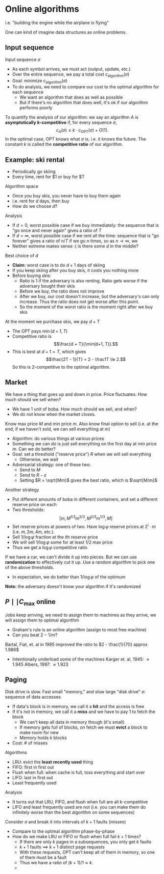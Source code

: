 # Online algorithms
i.e. "building the engine while the airplane is flying"

One can kind of imagine data structures as online problems.
## Input sequence
Input sequence $\sigma$
- As each symbol arrives, we must act (output, update, etc.)
- Over the entire sequence, we pay a total cost $c_\text{algorithm}(\sigma)$
- Goal: minimize $c_\text{algorithm}(\sigma)$
- To do analysis, we need to compare our cost to the optimal algorithm for each sequence
	- We want an algorithm that does as well as possible
	- But if there's no algorithm that does well, it's ok if our algorithm performs poorly

To quantify the analysis of our algorithm: we say an algorithm $A$ is **asymptotically $k$-competitive** if, for every sequence $\sigma$,
$$c_A(\sigma) \le k \cdot c_\text{OPT}(\sigma) + O(1).$$
In the optimal case, OPT knows what $\sigma$ is, i.e. it knows the future. The constant $k$ is called the **competitive ratio** of our algorithm.
## Example: ski rental
- Periodically go skiing
- Every time, rent for $1 or buy for $T

Algorithm space
- Once you buy skis, you never have to buy them again
- i.e. rent for $d$ days, then buy
- How do we choose $d$?

Analysis
- If $d=0$, worst possible case if we buy immediately: the sequence that is "go once and never again" gives a ratio of $T$
- If $d = \infty$, worst possible case if we rent all the time: sequence that is "go forever" gives a ratio of $n/T$ if we go $n$ times, so as $n \rightarrow \infty$, we 
- Neither extreme makes sense :( is there some $d$ in the middle?

Best choice of $d$
- **Claim:** worst case is to do $d+1$ days of skiing
- If you keep skiing after you buy skis, it costs you nothing more
- Before buying skis:
	- Ratio is $1$ if the adversary is also renting. Ratio gets worse if the adversary bought their skis
	- Before we buy, the ratio does not improve
	- After we buy, our cost doesn't increase, but the adversary's can only increase. Thus the ratio does not get worse after this point.
	- So the moment of the worst ratio is the moment right after we buy skis

At the moment we purchase skis, we pay $d + T$
- The OPT pays $\min(d+1, T)$
- Competitive ratio is
  $$\frac{d + T}{\min(d+1, T)}.$$
- This is best at $d + 1 = T$, which gives
  $$\frac{2T - 1}{T} = 2 - \frac1T \le 2.$$
  So this is 2-competitive to the optimal algorithm.
## Market
We have a thing that goes up and down in price. Price fluctuates. How much should we sell when?
- We have 1 unit of boba. How much should we sell, and when?
- We do not know when the market closes.

Know max price $M$ and min price $m$. Also know final option to sell (i.e. at the end, if we haven't sold, we can sell everything at $m$)
- Algorithm: do various things at various prices
- Something we can do is just sell everything on the first day at min price $m$. Can we do better?
- Goal: set a threshold ("reserve price") $R$ when we will sell everything
	- Otherwise, we wait
- Adversarial strategy: one of these two:
	- Send to $M$
	- Send to $R - \varepsilon$
	- Setting $R = \sqrt{Mm}$ gives the best ratio, which is $\sqrt{M/m}$

Another strategy
- Put different amounts of boba in different containers, and set a different reserve price on each
- Two thresholds:
  $$[m, M^{1/3} m^{2/3}, M^{2/3} m^{1/3}, M]$$
- Set reserve prices at powers of two. Have $\log \varphi$ reserve prices at $2^i \cdot m$ (i.e. $m, 2m, 4m$, etc.).
- Sell $1/\log \varphi$ fraction at the $i$th reserve price
- We will sell $1/\log \varphi$ some for at least 1/2 max price
- Thus we get a $\log \varphi$ competitive ratio

If we have a car, we can't divide it up into pieces. But we can use **randomization** to effectively cut it up. Use a random algorithm to pick one of the above thresholds.
- In expectation, we do better than $1/\log\varphi$ of the optimum

**Note:** the adversary doesn't know your algorithm if it's randomized
## $P \mid\mid C_\text{max}$ online
Jobs keep arriving, we need to assign them to machines as they arrive, we will assign them to optimal algorithm
- Graham's rule is an online algorithm (assign to most free machine)
- Can you beat $2 - 1/m$?

Bartal, Fiat, et. al in 1995 improved the ratio to $2 - \frac{1}{70} approx 1.986$
- Intentionally underload some of the machines
Karger et. al, 1945:  $\approx 1.945$
Albers, 1997: $\approx 1.923$
## Paging
Disk drive is slow. Fast small "memory," and slow large "disk drive"
$\sigma$: sequence of data accesses

- If data's block is in memory, we call it a **hit** and the access is free
- If it's not in memory, we call it a **miss** and we have to pay 1 to fetch the block
	- We can't keep all data in memory though (it's small)
	- If memory gets full of blocks, on fetch we must **evict** a block to make room for new
	- Memory holds $k$ blocks
- Cost: # of misses

Algorithms
- LRU: evict the **least recently used** thing
- FIFO: first in first out
- Flush when full: when cache is full, toss everything and start over
- LIFO: last in first out
- Least frequently used

Analysis
- It turns out that LRU, FIFO, and flush when full are all $k$-competitive
- LIFO and least frequently used are not (i.e. you can make them do infinitely worse than the best algorithm on some sequences)

Consider $\sigma$ and break it into intervals of $k+1$ faults (misses)
- Compare to the optimal algorithm phase-by-phase
- How do we make LRU or FIFO or flush when full fail $k+1$ times?
	- If there are only $k$ pages in a subsequences, you only get $k$ faults
	- $k+1$ faults $\implies$ $k+1$ distinct page requests
	- With these requests, OPT can't keep all of them in memory, so one of them must be a fault
	- Thus we have a ratio of $(k+1)/1 \approx k$.
	- 